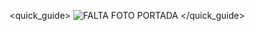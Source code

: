 <quick_guide>
![FALTA FOTO PORTADA](http://static.energysistem.com/images/manuals/39922/5669511a900e1.jpg)
</quick_guide>

